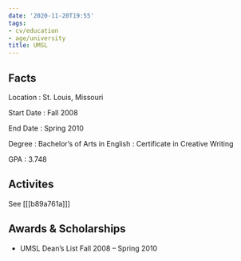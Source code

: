 ```yaml
---
date: '2020-11-20T19:55'
tags:
- cv/education
- age/university
title: UMSL
---
```


Facts
-----

Location
:   St. Louis, Missouri

Start Date
:   Fall 2008

End Date
:   Spring 2010

Degree
:   Bachelor’s of Arts in English
:   Certificate in Creative Writing

GPA
:   3.748

Activites
---------

See [[[b89a761a]]]

Awards & Scholarships
---------------------

-   UMSL Dean’s List Fall 2008 – Spring 2010
